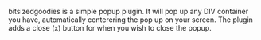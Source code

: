 bitsizedgoodies is a simple popup plugin. It will pop up any DIV container you have, automatically centerering the pop 
up on your screen.  The plugin adds a close (x) button for when you wish to close the popup.
